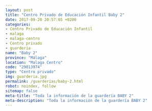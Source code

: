 ```yaml
---
layout: post
title: "Centro Privado de Educación Infantil Baby 2"
date: 2017-09-20 20:57:05 +0200
categories:
- Centro Privado de Educación Infantil
- malaga
- malaga-centro
- Centro privado
- guarderia
name: "Baby 2"
province: "Málaga"
location: "Malaga Centro"
code: "29013974"
type: "Centro privado"
img: guarderia.jpg
permalink: /guarderias/baby-2.html
robot: noindex, follow
sitemap: false
meta-title: "Toda la información de la guardería BABY 2"
meta-description: "Toda la información de la guardería BABY 2"
---
```

